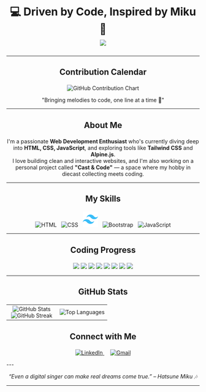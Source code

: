 <h1 align="center">
  💻 Driven by Code, Inspired by Miku 🎤  
  <br>
  <img src="https://media.tenor.com/3RyoX63Hg3QAAAAC/hatsune-miku-vocaloid.gif" height="200"/>
</h1>

---

## <p align="center">Contribution Calendar</p>

<p align="center">
  <img src="https://ghchart.rshah.org/4FA4FF/Nafa369" alt="GitHub Contribution Chart" />
</p>
<p align="center">"Bringing melodies to code, one line at a time 🎵"</p>

---

## <p align="center">About Me</p>

<p align="center">
  I'm a passionate <strong>Web Development Enthusiast</strong> who's currently diving deep into 
  <strong>HTML, CSS, JavaScript</strong>, and exploring tools like <strong>Tailwind CSS</strong> and <strong>Alpine.js</strong>.<br>
  I love building clean and interactive websites, and I'm also working on a personal project called <strong>"Cast & Code"</strong> — a space where my hobby in diecast collecting meets coding.
</p>

---

## <p align="center">My Skills</p>

<p align="center">
  <img src="https://cdn.jsdelivr.net/gh/devicons/devicon/icons/html5/html5-original.svg" height="40" alt="HTML" />
  &nbsp;
  <img src="https://cdn.jsdelivr.net/gh/devicons/devicon/icons/css3/css3-original.svg" height="40" alt="CSS" />
  &nbsp;
  <img src="assets/tailwind.svg" height="40" alt="Tailwind CSS" />
  &nbsp;
  <img src="https://cdn.jsdelivr.net/gh/devicons/devicon/icons/bootstrap/bootstrap-original.svg" height="40" alt="Bootstrap" />
  &nbsp;
  <img src="https://cdn.jsdelivr.net/gh/devicons/devicon/icons/javascript/javascript-original.svg" height="40" alt="JavaScript" />
</p>

---

## <p align="center">Coding Progress</p>

<div align="center">
  <img src="https://cdn.jsdelivr.net/gh/devicons/devicon/icons/html5/html5-original.svg" width="30"/>
  <img src="https://img.shields.io/badge/Progress-90%25-4CAF50?style=for-the-badge&labelColor=555&color=ef5eff" />
  <img src="https://cdn.jsdelivr.net/gh/devicons/devicon/icons/css3/css3-original.svg" width="30"/>
  <img src="https://img.shields.io/badge/Progress-80%25-4CAF50?style=for-the-badge&labelColor=555&color=62d5ff" />
  <img src="https://cdn.jsdelivr.net/gh/devicons/devicon/icons/bootstrap/bootstrap-original.svg" width="30"/>
  <img src="https://img.shields.io/badge/Progress-80%25-4CAF50?style=for-the-badge&labelColor=555&color=6f42c1" />
  <img src="https://cdn.jsdelivr.net/gh/devicons/devicon/icons/javascript/javascript-original.svg" width="30"/>
  <img src="https://img.shields.io/badge/Progress-40%25-4CAF50?style=for-the-badge&labelColor=555&color=f7df1e" />
</div>


---

## <p align="center">GitHub Stats</p>

<table align="center"><tbody>
<tr>
<td width="50%" align="center">
  
<img src="https://readme-stats-fork-mauve.vercel.app/api/?username=Nafa369&theme=dark&show_icons=true&count_private=true&bg_color=30,2BC0E4,4FA4FF&title_color=fff&text_color=fff" alt="GitHub Stats" />

<br>

<img src="https://github-readme-streak-stats-five-roan.vercel.app?user=Nafa369&theme=dark&background=45,2BC0E4,4FA4FF&stroke=fff&ring=fff&fire=FF5EDF&currStreakLabel=fff" alt="GitHub Streak" />

</td>
<td width="50%" align="center">

<img src="https://readme-stats-fork-mauve.vercel.app/api/top-langs/?username=Nafa369&theme=dark&hide_border=false&no-bg=true&no-frame=true&langs_count=6&bg_color=30,2BC0E4,4FA4FF&title_color=fff&text_color=fff" alt="Top Languages" />

</td>
</tr>
</tbody></table>


## <p align="center">Connect with Me</p>

<p align="center">
  <a href="https://id.linkedin.com/in/imamul-hunafa-7245a6373" target="_blank">
    <img src="https://img.icons8.com/color/48/000000/linkedin.png" alt="LinkedIn" />
  </a>
  &nbsp;&nbsp;&nbsp;
  <a href="mailto:imamulhunafa.kmj@gmail.com" target="_blank">
    <img src="https://img.icons8.com/color/48/000000/gmail--v1.png" alt="Gmail" />
  </a>
</p>
---

<p align="center">
  <i>“Even a digital singer can make real dreams come true.” – Hatsune Miku 🎶</i>
</p>

---
